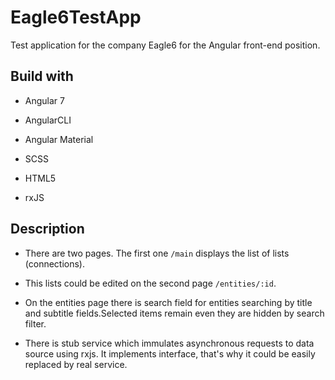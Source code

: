 # Eagle6TestApp

Test application for the company Eagle6 for the Angular front-end position.

## Build with

* Angular 7

* AngularCLI

* Angular Material

* SCSS

* HTML5

* rxJS

## Description

* There are two pages. The first one `/main` displays the list of lists (connections).

* This lists could be edited on the second page `/entities/:id`.

* On the entities page there is search field for entities searching by title and subtitle fields.Selected items remain even they are hidden by search filter.

* There is stub service which immulates asynchronous requests to data source using rxjs. It implements interface, that's why it could be easily replaced by real service.
